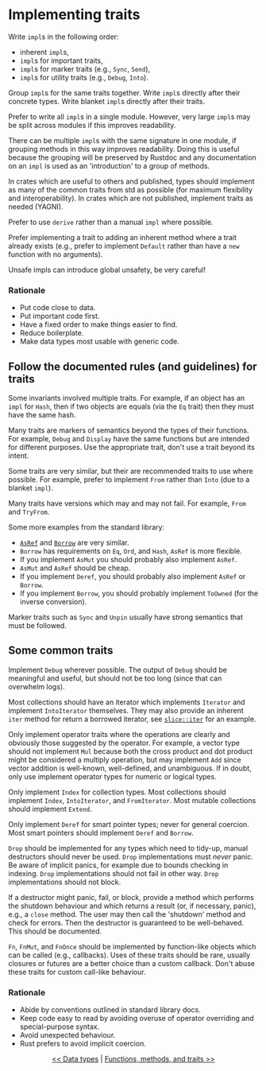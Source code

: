 # Implementing traits

Write `impl`s in the following order:

* inherent `impl`s,
* `impl`s for important traits,
* `impl`s for marker traits (e.g., `Sync`, `Send`),
* `impl`s for utility traits (e.g., `Debug`, `Into`).

Group `impl`s for the same traits together.
Write `impl`s directly after their concrete types.
Write blanket `impl`s directly after their traits.

Prefer to write all `impl`s in a single module.
However, very large `impl`s may be split across modules if this improves readability.

There can be multiple `impl`s with the same signature in one module, if grouping methods in this way improves readability.
Doing this is useful because the grouping will be preserved by Rustdoc and any documentation on an `impl` is used as an 'introduction' to a group of methods.

In crates which are useful to others and published, types should implement as many of the common traits from std as possible (for maximum flexibility and interoperability).
In crates which are not published, implement traits as needed (YAGNI).

Prefer to use `derive` rather than a manual `impl` where possible.

Prefer implementing a trait to adding an inherent method where a trait already exists (e.g., prefer to implement `Default` rather than have a `new` function with no arguments).

Unsafe impls can introduce global unsafety, be very careful!


### Rationale

* Put code close to data.
* Put important code first.
* Have a fixed order to make things easier to find.
* Reduce boilerplate.
* Make data types most usable with generic code.


## Follow the documented rules (and guidelines) for traits

Some invariants involved multiple traits.
For example, if an object has an `impl` for `Hash`, then if two objects are equals (via the `Eq` trait) then they must have the same hash.

Many traits are markers of semantics beyond the types of their functions.
For example, `Debug` and `Display` have the same functions but are intended for different purposes.
Use the appropriate trait, don't use a trait beyond its intent.

Some traits are very similar, but their are recommended traits to use where possible.
For example, prefer to implement `From` rather than `Into` (due to a blanket `impl`).

Many traits have versions which may and may not fail.
For example, `From` and `TryFrom`.

Some more examples from the standard library:

* [`AsRef`](https://doc.rust-lang.org/nightly/std/convert/trait.AsRef.html) and [`Borrow`](https://doc.rust-lang.org/nightly/std/borrow/trait.Borrow.html) are very similar.
* `Borrow` has requirements on `Eq`, `Ord`, and `Hash`, `AsRef` is more flexible.
* If you implement `AsMut` you should probably also implement `AsRef`.
* `AsMut` and `AsRef` should be cheap.
* If you implement `Deref`, you should probably also implement `AsRef` or `Borrow`.
* If you implement `Borrow`, you should probably implement `ToOwned` (for the inverse conversion).

Marker traits such as `Sync` and `Unpin` usually have strong semantics that must be followed.


## Some common traits

Implement `Debug` wherever possible.
The output of `Debug` should be meaningful and useful, but should not be too long (since that can overwhelm logs).

Most collections should have an iterator which implements `Iterator` and implement `IntoIterator` themselves.
They may also provide an inherent `iter` method for return a borrowed iterator, see [`slice::iter`](https://doc.rust-lang.org/std/primitive.slice.html#method.iter) for an example.

Only implement operator traits where the operations are clearly and obviously those suggested by the operator.
For example, a vector type should not implement `Mul` because both the cross product and dot product might be considered a multiply operation, but may implement `Add` since vector addition is well-known, well-defined, and unambiguous.
If in doubt, only use implement operator types for numeric or logical types.

Only implement `Index` for collection types.
Most collections should implement `Index`, `IntoIterator`, and `FromIterator`.
Most mutable collections should implement `Extend`.

Only implement `Deref` for smart pointer types; never for general coercion.
Most smart pointers should implement `Deref` and `Borrow`.

`Drop` should be implemented for any types which need to tidy-up, manual destructors should never be used.
`Drop` implementations must *never* panic.
Be aware of implicit panics, for example due to bounds checking in indexing.
`Drop` implementations should not fail in other way.
`Drop` implementations should not block.

If a destructor might panic, fail, or block, provide a method which performs the shutdown behaviour and which returns a result (or, if necessary, panic), e.g., a `close` method.
The user may then call the 'shutdown' method and check for errors.
Then the destructor is guaranteed to be well-behaved.
This should be documented.

`Fn`, `FnMut`, and `FnOnce` should be implemented by function-like objects which can be called (e.g., callbacks).
Uses of these traits should be rare, usually closures or futures are a better choice than a custom callback.
Don't abuse these traits for custom call-like behaviour.

### Rationale

* Abide by conventions outlined in standard library docs.
* Keep code easy to read by avoiding overuse of operator overriding and special-purpose syntax.
* Avoid unexpected behaviour.
* Rust prefers to avoid implicit coercion.

<p align="center">
<a href="data.html">&lt;&lt; Data types</a> | <a href="functions.html">Functions, methods, and traits &gt;&gt;</a>
</p>
